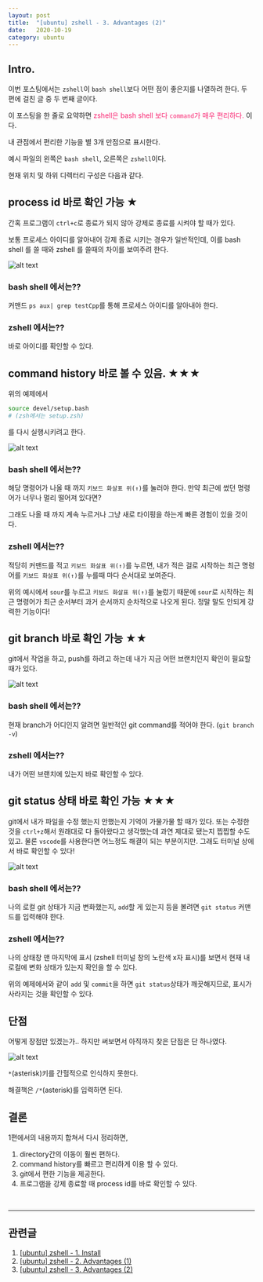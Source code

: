 ```yaml
---
layout: post
title:  "[ubuntu] zshell - 3. Advantages (2)"
date:   2020-10-19
category: ubuntu
---
```


## Intro.
이번 포스팅에서는 `zshell`이 `bash shell`보다 어떤 점이 좋은지를 나열하려 한다. 두 편에 걸친 글 중 두 번째 글이다.

이 포스팅을 한 줄로 요약하면 <span style="color:#f92672">zshell은 bash shell 보다 `command`가 매우 편리하다.</span> 이다.

내 관점에서 편리한 기능을 별 3개 만점으로 표시한다.

예시 파일의 왼쪽은 `bash shell`, 오른쪽은 `zshell`이다.

현재 위치 및 하위 디렉터리 구성은 다음과 같다.

## process id 바로 확인 가능 ★
간혹 프로그램이 `ctrl+c`로 종료가 되지 않아 강제로 종료를 시켜야 할 때가 있다.

보통 프로세스 아이디를 알아내어 강제 종료 시키는 경우가 일반적인데, 이를 bash shell 를 쓸 때와 zshell 를 쓸때의 차이를 보여주려 한다. 

![alt text](/public/img/ubuntu/zsh-3-1.gif)

### bash shell 에서는??
커맨드 `ps aux| grep testCpp`를 통해 프로세스 아이디를 알아내야 한다.

### zshell 에서는??
바로 아이디를 확인할 수 있다.

## command history 바로 볼 수 있음. ★★★
위의 예제에서 
```bash
source devel/setup.bash
# (zsh에서는 setup.zsh)
```
를 다시 실행시키려고 한다.

![alt text](/public/img/ubuntu/zsh-3-2.gif)

### bash shell 에서는??
해당 명령어가 나올 때 까지 `키보드 화살표 위(↑)`를 눌러야 한다. 만약 최근에 썼던 명령어가 너무나 멀리 떨어져 있다면? 

그래도 나올 때 까지 계속 누르거나 그냥 새로 타이핑을 하는게 빠른 경험이 있을 것이다.

### zshell 에서는??
적당히 커맨드를 적고 `키보드 화살표 위(↑)`를 누르면, 내가 적은 걸로 시작하는 최근 명령어를 `키보드 화살표 위(↑)`를 누를때 마다 순서대로 보여준다. 

위의 예시에서 `sour`를 누르고 `키보드 화살표 위(↑)`를 눌렀기 때문에 `sour`로 시작하는 최근 명령어가 최근 순서부터 과거 순서까지 순차적으로 나오게 된다. 정말 말도 안되게 강력한 기능이다!

## git branch 바로 확인 가능 ★★
git에서 작업을 하고, push를 하려고 하는데 내가 지금 어떤 브랜치인지 확인이 필요할 때가 있다.

![alt text](/public/img/ubuntu/zsh-3-3.gif)

### bash shell 에서는??
현재 branch가 어디인지 알려면 일반적인 git command를 적어야 한다. (`git branch -v`) 

### zshell 에서는??
내가 어떤 브랜치에 있는지 바로 확인할 수 있다.

## git status 상태 바로 확인 가능 ★★★
git에서 내가 파일을 수정 했는지 안했는지 기억이 가물가물 할 때가 있다. 또는 수정한 것을 `ctrl+z`해서 원래대로 다 돌아왔다고 생각했는데 과연 제대로 됐는지 찝찝할 수도 있고. 물론 `vscode`를 사용한다면 어느정도 해결이 되는 부분이지만. 그래도 터미널 상에서 바로 확인할 수 있다!

![alt text](/public/img/ubuntu/zsh-3-4.gif)

### bash shell 에서는??
나의 로컬 git 상태가 지금 변화했는지, `add`할 게 있는지 등을 볼려면 `git status` 커맨드를 입력해야 한다.

### zshell 에서는??
나의 상태창 맨 마지막에 표시 (zshell 터미널 창의 노란색 x자 표시)를 보면서 현재 내 로컬에 변화 상태가 있는지 확인을 할 수 있다.

위의 예제에서와 같이 `add` 및 `commit`을 하면 `git status`상태가 깨끗해지므로, 표시가 사라지는 것을 확인할 수 있다.

## 단점
어떻게 장점만 있겠는가.. 하지만 써보면서 아직까지 찾은 단점은 단 하나였다.

![alt text](/public/img/ubuntu/zsh-3-5.gif)

`*`(asterisk)키를 간헐적으로 인식하지 못한다. 

해결책은 `/*`(asterisk)를 입력하면 된다.


## 결론
1편에서의 내용까지 합쳐서 다시 정리하면, 
1. directory간의 이동이 훨씬 편하다.
2. command history를 빠르고 편리하게 이용 할 수 있다.
3. git에서 편한 기능을 제공한다.
4. 프로그램을 강제 종료할 때 process id를 바로 확인할 수 있다.
<br>

---
## 관련글
1. [[ubuntu] zshell - 1. Install](https://undol26.github.io/ubuntu/2020/10/03/ubuntu-zsh1.html)
2. [[ubuntu] zshell - 2. Advantages (1)](https://undol26.github.io/ubuntu/2020/10/18/ubuntu-zsh2.html)
3. [[ubuntu] zshell - 3. Advantages (2)](https://undol26.github.io/ubuntu/2020/10/19/ubuntu-zsh3.html)